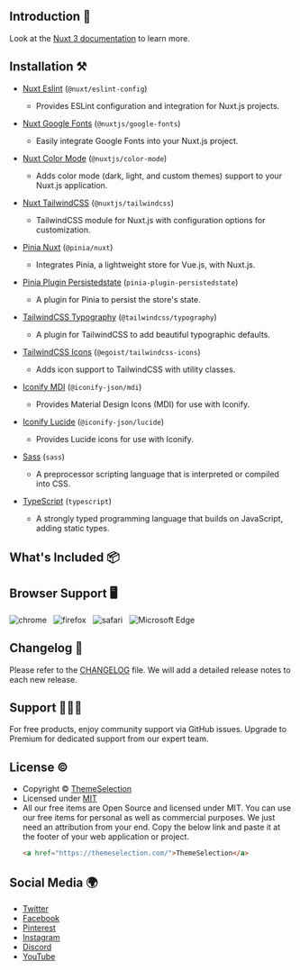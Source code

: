 ## Introduction 🚀

Look at the [Nuxt 3 documentation](https://nuxt.com/docs/getting-started/introduction) to learn more.

## Installation ⚒️
- [Nuxt Eslint](https://www.npmjs.com/package/@nuxt/eslint-config) (`@nuxt/eslint-config`)
  - Provides ESLint configuration and integration for Nuxt.js projects.

- [Nuxt Google Fonts](https://google-fonts.nuxtjs.org/) (`@nuxtjs/google-fonts`)
  - Easily integrate Google Fonts into your Nuxt.js project.

- [Nuxt Color Mode](https://color-mode.nuxtjs.org/) (`@nuxtjs/color-mode`)
  - Adds color mode (dark, light, and custom themes) support to your Nuxt.js application.

- [Nuxt TailwindCSS](https://tailwindcss.nuxtjs.org/) (`@nuxtjs/tailwindcss`)
  - TailwindCSS module for Nuxt.js with configuration options for customization.

- [Pinia Nuxt](https://pinia.vuejs.org/ssr/nuxt.html) (`@pinia/nuxt`)
  - Integrates Pinia, a lightweight store for Vue.js, with Nuxt.js.

- [Pinia Plugin Persistedstate](https://github.com/prazdevs/pinia-plugin-persistedstate) (`pinia-plugin-persistedstate`)
  - A plugin for Pinia to persist the store's state.

- [TailwindCSS Typography](https://tailwindcss.com/docs/typography-plugin) (`@tailwindcss/typography`)
  - A plugin for TailwindCSS to add beautiful typographic defaults.

- [TailwindCSS Icons](https://github.com/egoist/tailwindcss-icons) (`@egoist/tailwindcss-icons`)
  - Adds icon support to TailwindCSS with utility classes.

- [Iconify MDI](https://www.npmjs.com/package/@iconify-json/mdi) (`@iconify-json/mdi`)
  - Provides Material Design Icons (MDI) for use with Iconify.

- [Iconify Lucide](https://www.npmjs.com/package/@iconify-json/lucide) (`@iconify-json/lucide`)
  - Provides Lucide icons for use with Iconify.

- [Sass](https://sass-lang.com/) (`sass`)
  - A preprocessor scripting language that is interpreted or compiled into CSS.

- [TypeScript](https://www.typescriptlang.org/) (`typescript`)
  - A strongly typed programming language that builds on JavaScript, adding static types.


## What's Included 📦


## Browser Support 🖥️

![chrome](https://github.com/nuxt/nuxt/assets/47495003/bbb6d7b0-2db6-4af4-abdc-a73de71dd287)
&nbsp;&nbsp;![firefox](https://github.com/nuxt/nuxt/assets/47495003/bca1f2d0-d597-453b-8525-5c94e36bfc33)
&nbsp;&nbsp;![safari](https://github.com/nuxt/nuxt/assets/47495003/8ecbb395-78fb-40fb-bb59-7301bf8a7e5d)
&nbsp;&nbsp;![Microsoft Edge](https://github.com/nuxt/nuxt/assets/47495003/f945821b-0cbd-464d-8103-824d4d5c4e9a)


## Changelog 📆

Please refer to the [CHANGELOG](CHANGELOG.md) file. We will add a detailed release notes to each new release.


## Support 🧑🏻‍💻

For free products, enjoy community support via GitHub issues. Upgrade to Premium for dedicated support from our expert team.


## License &copy;

- Copyright © [ThemeSelection](https://themeselection.com/)
- Licensed under [MIT](LICENSE)
- All our free items are Open Source and licensed under MIT. You can use our free items for personal as well as commercial purposes. We just need an attribution from your end. Copy the below link and paste it at the footer of your web application or project.
   ```html
  <a href="https://themeselection.com/">ThemeSelection</a>
   ```


## Social Media :earth_africa:

- [Twitter](https://twitter.com/Theme_Selection)
- [Facebook](https://www.facebook.com/ThemeSelections/)
- [Pinterest](https://pinterest.com/themeselect/)
- [Instagram](https://www.instagram.com/themeselection/)
- [Discord](https://discord.gg/kBHkY7DekX)
- [YouTube](https://www.youtube.com/channel/UCuryo5s0CW4aP83itLjIdZg)
